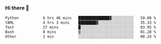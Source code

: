 ### Hi there 👋

<!--START_SECTION:waka-->

```txt
Python           6 hrs 46 mins   ██████████████▓░░░░░░░░░░   59.09 %
YAML             4 hrs 3 mins    ████████▓░░░░░░░░░░░░░░░░   35.33 %
Text             27 mins         █░░░░░░░░░░░░░░░░░░░░░░░░   03.95 %
Bash             8 mins          ▒░░░░░░░░░░░░░░░░░░░░░░░░   01.28 %
Other            1 min           ░░░░░░░░░░░░░░░░░░░░░░░░░   00.24 %
```

<!--END_SECTION:waka-->

<!--
**Jonas-VanHaeken/Jonas-VanHaeken** is a ✨ _special_ ✨ repository because its `README.md` (this file) appears on your GitHub profile.

Here are some ideas to get you started:

- 🔭 I’m currently working on ...
- 🌱 I’m currently learning ...
- 👯 I’m looking to collaborate on ...
- 🤔 I’m looking for help with ...
- 💬 Ask me about ...
- 📫 How to reach me: ...
- 😄 Pronouns: ...
- ⚡ Fun fact: ...
-->

